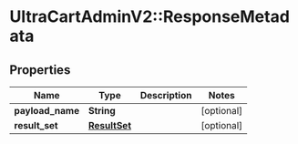 # UltraCartAdminV2::ResponseMetadata

## Properties
Name | Type | Description | Notes
------------ | ------------- | ------------- | -------------
**payload_name** | **String** |  | [optional] 
**result_set** | [**ResultSet**](ResultSet.md) |  | [optional] 


